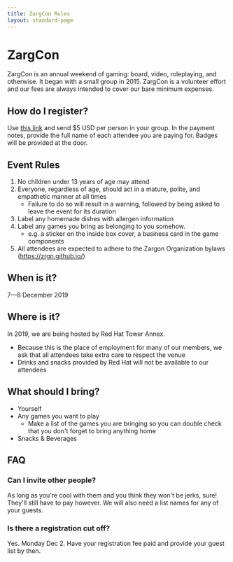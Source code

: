 ```yaml
---
title: ZargCon Rules
layout: standard-page
---
```


# ZargCon

ZargCon is an annual weekend of gaming: board, video, roleplaying, and otherwise. It began with a small group in 2015. ZargCon is a volunteer effort and our fees are always intended to cover our bare minimum expenses.

## How do I register?

Use [this link](https://www.paypal.me/smunilla) and send $5 USD per person in your group. In the payment notes, provide the full name of each attendee you are paying for. Badges will be provided at the door.

## Event Rules

1. No children under 13 years of age may attend
1. Everyone, regardless of age, should act in a mature, polite, and empathetic manner at all times
    * Failure to do so will result in a warning, followed by being asked to leave the event for its duration
1. Label any homemade dishes with allergen information
1. Label any games you bring as belonging to you somehow.
    * e.g. a sticker on the inside box cover, a business card in the game components
1. All attendees are expected to adhere to the Zargon Organization bylaws (https://zrgn.github.io/)

## When is it?

7—8 December 2019

## Where is it?

In 2019, we are being hosted by Red Hat Tower Annex.

* Because this is the place of employment for many of our members, we ask that all attendees take extra care to respect the venue
* Drinks and snacks provided by Red Hat will not be available to our attendees

## What should I bring?

* Yourself
* Any games you want to play
    * Make a list of the games you are bringing so you can double check that you don't forget to bring anything home
* Snacks & Beverages

## FAQ

### Can I invite other people?

As long as you're cool with them and you think they won't be jerks, sure! They'll still have to pay however. We will also need a list names for any of your guests.

### Is there a registration cut off?

Yes. Monday Dec 2. Have your registration fee paid and provide your guest list by then.
